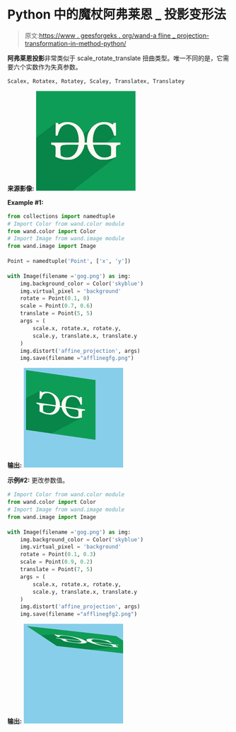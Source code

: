 # Python 中的魔杖阿弗莱恩 _ 投影变形法

> 原文:[https://www . geesforgeks . org/wand-a fline _ projection-transformation-in-method-python/](https://www.geeksforgeeks.org/wand-affline_projection-distortion-method-in-python/)

**阿弗莱恩投影**非常类似于 scale_rotate_translate 扭曲类型。唯一不同的是，它需要六个实数作为失真参数。

```py
Scalex, Rotatex, Rotatey, Scaley, Translatex, Translatey

```

**来源影像:**
![](img/a1c18377167bcccc8cbce2b488b9f52a.png)

**Example #1:**

```py
from collections import namedtuple
# Import Color from wand.color module
from wand.color import Color
# Import Image from wand.image module
from wand.image import Image

Point = namedtuple('Point', ['x', 'y'])

with Image(filename ='gog.png') as img:
    img.background_color = Color('skyblue')
    img.virtual_pixel = 'background'
    rotate = Point(0.1, 0)
    scale = Point(0.7, 0.6)
    translate = Point(5, 5)
    args = (
        scale.x, rotate.x, rotate.y,
        scale.y, translate.x, translate.y
    )
    img.distort('affine_projection', args)
    img.save(filename ="afflinegfg.png")
```

**输出:**
![](img/18417edf5abce7619e8fde41986efb3e.png)

**示例#2:**
更改参数值。

```py
# Import Color from wand.color module
from wand.color import Color
# Import Image from wand.image module
from wand.image import Image

with Image(filename ='gog.png') as img:
    img.background_color = Color('skyblue')
    img.virtual_pixel = 'background'
    rotate = Point(0.1, 0.3)
    scale = Point(0.9, 0.2)
    translate = Point(7, 5)
    args = (
        scale.x, rotate.x, rotate.y,
        scale.y, translate.x, translate.y
    )
    img.distort('affine_projection', args)
    img.save(filename ="afflinegfg2.png")
```

**输出:**
![](img/e6a3e7ef8be612e864c149414f351402.png)